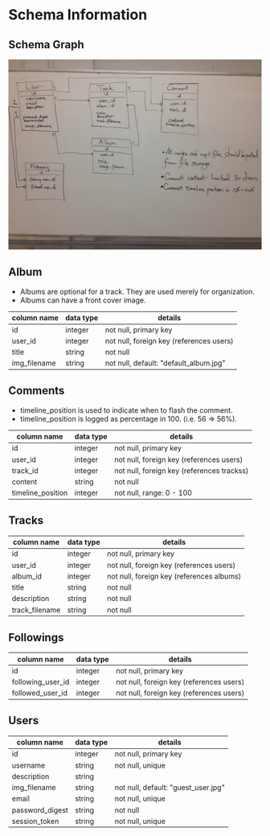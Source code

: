 # Schema Information

## Schema Graph
![schema-graph]

## Album
+ Albums are optional for a track. They are used merely for organization.
+ Albums can have a front cover image.

column name | data type | details
------------|-----------|-----------------------
id          | integer   | not null, primary key
user_id     | integer   | not null, foreign key (references users)
title       | string    | not null
img_filename| string    | not null, default: "default_album.jpg"

## Comments
+ timeline_position is used to indicate when to flash the comment.
+ timeline_position is logged as percentage in 100. (i.e. 56 => 56%).

column name | data type | details
------------|-----------|-----------------------
id          | integer   | not null, primary key
user_id     | integer   | not null, foreign key (references users)
track_id    | integer   | not null, foreign key (references trackss)
content     | string    | not null
timeline_position | integer | not null, range: 0 - 100

## Tracks
column name | data type | details
------------|-----------|-----------------------
id          | integer   | not null, primary key
user_id     | integer   | not null, foreign key (references users)
album_id    | integer   | not null, foreign key (references albums)
title       | string    | not null
description | string    | not null
track_filename| string  | not null

## Followings
column name | data type | details
------------|-----------|-----------------------
id          | integer   | not null, primary key
following_user_id| integer   | not null, foreign key (references users)
followed_user_id| integer   | not null, foreign key (references users)

## Users
column name     | data type | details
----------------|-----------|-----------------------
id              | integer   | not null, primary key
username        | string    | not null, unique
description     | string    |
img_filename    | string    | not null, default: "guest_user.jpg"
email           | string    | not null, unique
password_digest | string    | not null
session_token   | string    | not null, unique

[schema-graph]: ./models/models.jpg

